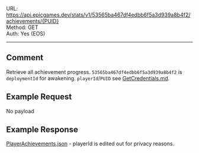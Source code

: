URL: https://api.epicgames.dev/stats/v1/53565ba467df4edbb6f5a3d939a8b4f2/achievements/{PUID} \
Method: GET \
Auth: Yes (EOS)

---

## Comment
Retrieve all achievement progress. `53565ba467df4edbb6f5a3d939a8b4f2` is `deploymentId` for awakening. `playerId`/`PUID` see [GetCredentials.md](../GetCredentials.md).

## Example Request
No payload

## Example Response
[PlayerAchievements.json](./PlayerAchievements.json) - playerId is edited out for privacy reasons.